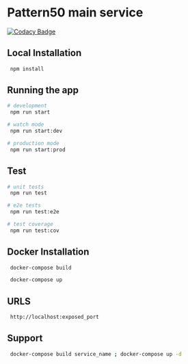 # Pattern50 main service

[![Codacy Badge](https://app.codacy.com/project/badge/Grade/86589eded1ab4b6da393a6b638fa1fd4)](https://app.codacy.com/gh/hafizul136/pattern50-test/dashboard?utm_source=gh&utm_medium=referral&utm_content=&utm_campaign=Badge_grade)

## Local Installation

```bash
 npm install
```

## Running the app

```bash
# development
 npm run start

# watch mode
 npm run start:dev

# production mode
 npm run start:prod
```

## Test

```bash
# unit tests
 npm run test

# e2e tests
 npm run test:e2e

# test coverage
 npm run test:cov

```

## Docker Installation

```bash
 docker-compose build

 docker-compose up
```

## URLS

```bash
 http://localhost:exposed_port
```

## Support

```bash
 docker-compose build service_name ; docker-compose up -d
```
